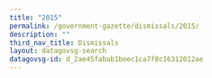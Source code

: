 ```yaml
---
title: "2015"
permalink: /government-gazette/dismissals/2015/
description: ""
third_nav_title: Dismissals
layout: datagovsg-search
datagovsg-id: d_2ae45fabab1beec1ca7f8c16312012ae
---
```

